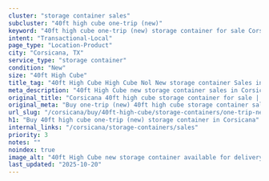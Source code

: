 ```yaml
---
cluster: "storage container sales"
subcluster: "40ft high cube one-trip (new)"
keyword: "40ft high cube one-trip (new) storage container for sale Corsicana, TX"
intent: "Transactional-Local"
page_type: "Location-Product"
city: "Corsicana, TX"
service_type: "storage container"
condition: "New"
size: "40ft High Cube"
title_tag: "40ft High Cube High Cube Nol New storage container Sales in Corsicana | LC Container"
meta_description: "40ft High Cube new storage container sales in Corsicana. High cube containers with extra height. Fast delivery, competitive pricing. Serving storage containers area. Quote ID: Z0Z. Call (214) 524-4168 for your free quote today."
original_title: "Corsicana 40ft high cube storage container for sale | LC"
original_meta: "Buy one-trip (new) 40ft high cube storage container sale with local delivery in Corsicana, TX. LC Container — local Since 2003. Request a fast quote today."
url_slug: "/corsicana/buy/40ft-high-cube/storage-containers/one-trip-new"
h1: "Buy 40ft high cube one-trip (new) storage container in Corsicana"
internal_links: "/corsicana/storage-containers/sales"
priority: 3
notes: ""
noindex: true
image_alt: "40ft High Cube new storage container available for delivery in Corsicana"
last_updated: "2025-10-20"
---
```


<!-- TODO: Add unique city/inventory copy, images, and internal links here. -->
